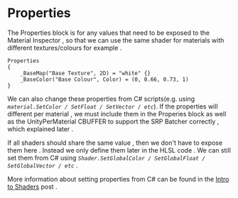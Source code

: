 # Properties

The Properties block is for any values that need to be exposed to the Material Inspector , so that we can use the same shader for materials with different textures/colours for example .

```hlsl
Properties
{
    _BaseMap("Base Texture", 2D) = "white" {}
    _BaseColor("Base Colour", Color) = (0, 0.66, 0.73, 1)
}
```

We can also change these properties from C# scripts(e.g. using *`material.SetColor / SetFloat / SetVector / etc`*). If the properties will different per material , we must include them in the Properies block as well as the UnityPerMaterial CBUFFER to support the SRP Batcher correctly , which explained later .

If all shaders should share the same value , then we don't have to expose them here . Instead we only define them later in the HLSL code . We can still set them from C# using *`Shader.SetGlobalColor / SetGlobalFloat / SetGlobalVector / etc`* .

More information about setting properties from C# can be found in the [<u>Intro to Shaders</u>](https://www.cyanilux.com/tutorials/intro-to-shaders/#properties) post .
